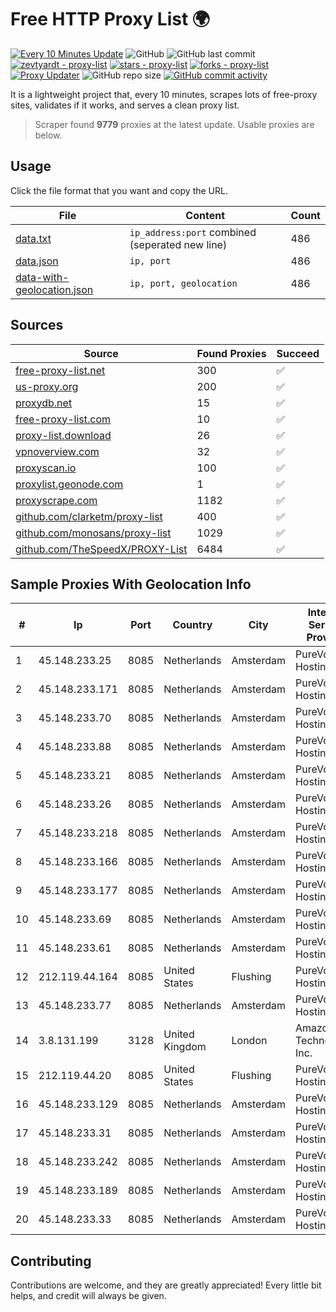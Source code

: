 
# Free HTTP Proxy List 🌍

[![Every 10 Minutes Update](https://github.com/mertguvencli/http-proxy-list/actions/workflows/main.yml/badge.svg?branch=main)](https://github.com/mertguvencli/http-proxy-list/actions/workflows/main.yml)
![GitHub](https://img.shields.io/github/license/mertguvencli/http-proxy-list)
![GitHub last commit](https://img.shields.io/github/last-commit/mertguvencli/http-proxy-list)
[![zevtyardt - proxy-list](https://img.shields.io/static/v1?label=zevtyardt&message=proxy-list&color=blue&logo=github)](https://github.com/zevtyardt/proxy-list "Go to GitHub repo")
[![stars - proxy-list](https://img.shields.io/github/stars/zevtyardt/proxy-list?style=social)](https://github.com/zevtyardt/proxy-list)
[![forks - proxy-list](https://img.shields.io/github/forks/zevtyardt/proxy-list?style=social)](https://github.com/zevtyardt/proxy-list)
[![Proxy Updater](https://github.com/zevtyardt/proxy-list/workflows/Proxy%20Updater/badge.svg)](https://github.com/zevtyardt/proxy-list/actions?query=workflow:"Proxy+Updater")
![GitHub repo size](https://img.shields.io/github/repo-size/zevtyardt/proxy-list)
[![GitHub commit activity](https://img.shields.io/github/commit-activity/m/zevtyardt/proxy-list?logo=commits)](https://github.com/zevtyardt/proxy-list/commits/main)

It is a lightweight project that, every 10 minutes, scrapes lots of free-proxy sites, validates if it works, and serves a clean proxy list.

> Scraper found **9779** proxies at the latest update. Usable proxies are below.

## Usage

Click the file format that you want and copy the URL.

|File|Content|Count|
|----|-------|-----|
|[data.txt](https://raw.githubusercontent.com/mertguvencli/http-proxy-list/main/proxy-list/data.txt)|`ip_address:port` combined (seperated new line)|486|
|[data.json](https://raw.githubusercontent.com/mertguvencli/http-proxy-list/main/proxy-list/data.json)|`ip, port`|486|
|[data-with-geolocation.json](https://raw.githubusercontent.com/mertguvencli/http-proxy-list/main/proxy-list/data-with-geolocation.json)|`ip, port, geolocation`|486|

## Sources

|Source|Found Proxies|Succeed|
|------|-------------|-------|
|[free-proxy-list.net](https://free-proxy-list.net)|300|✅|
|[us-proxy.org](https://www.us-proxy.org)|200|✅|
|[proxydb.net](http://proxydb.net)|15|✅|
|[free-proxy-list.com](https://free-proxy-list.com/?page=&port=&type%5B%5D=http&type%5B%5D=https&up_time=0&search=Search)|10|✅|
|[proxy-list.download](https://www.proxy-list.download/HTTP)|26|✅|
|[vpnoverview.com](https://vpnoverview.com/privacy/anonymous-browsing/free-proxy-servers)|32|✅|
|[proxyscan.io](https://www.proxyscan.io)|100|✅|
|[proxylist.geonode.com](https://proxylist.geonode.com/api/proxy-list?limit=300&page=1&sort_by=lastChecked&sort_type=desc&protocols=http,https)|1|✅|
|[proxyscrape.com](https://api.proxyscrape.com/v2/?request=displayproxies&protocol=http&timeout=10000&country=all&ssl=all&anonymity=all)|1182|✅|
|[github.com/clarketm/proxy-list](https://raw.githubusercontent.com/clarketm/proxy-list/master/proxy-list-raw.txt)|400|✅|
|[github.com/monosans/proxy-list](https://raw.githubusercontent.com/monosans/proxy-list/main/proxies/http.txt)|1029|✅|
|[github.com/TheSpeedX/PROXY-List](https://raw.githubusercontent.com/TheSpeedX/PROXY-List/master/http.txt)|6484|✅|


## Sample Proxies With Geolocation Info

|#|Ip|Port|Country|City|Internet Service Provider|
|-|--|----|-------|----|-------------------------|
|1|45.148.233.25|8085|Netherlands|Amsterdam|PureVoltage Hosting Inc.|
|2|45.148.233.171|8085|Netherlands|Amsterdam|PureVoltage Hosting Inc.|
|3|45.148.233.70|8085|Netherlands|Amsterdam|PureVoltage Hosting Inc.|
|4|45.148.233.88|8085|Netherlands|Amsterdam|PureVoltage Hosting Inc.|
|5|45.148.233.21|8085|Netherlands|Amsterdam|PureVoltage Hosting Inc.|
|6|45.148.233.26|8085|Netherlands|Amsterdam|PureVoltage Hosting Inc.|
|7|45.148.233.218|8085|Netherlands|Amsterdam|PureVoltage Hosting Inc.|
|8|45.148.233.166|8085|Netherlands|Amsterdam|PureVoltage Hosting Inc.|
|9|45.148.233.177|8085|Netherlands|Amsterdam|PureVoltage Hosting Inc.|
|10|45.148.233.69|8085|Netherlands|Amsterdam|PureVoltage Hosting Inc.|
|11|45.148.233.61|8085|Netherlands|Amsterdam|PureVoltage Hosting Inc.|
|12|212.119.44.164|8085|United States|Flushing|PureVoltage Hosting Inc.|
|13|45.148.233.77|8085|Netherlands|Amsterdam|PureVoltage Hosting Inc.|
|14|3.8.131.199|3128|United Kingdom|London|Amazon Technologies Inc.|
|15|212.119.44.20|8085|United States|Flushing|PureVoltage Hosting Inc.|
|16|45.148.233.129|8085|Netherlands|Amsterdam|PureVoltage Hosting Inc.|
|17|45.148.233.31|8085|Netherlands|Amsterdam|PureVoltage Hosting Inc.|
|18|45.148.233.242|8085|Netherlands|Amsterdam|PureVoltage Hosting Inc.|
|19|45.148.233.189|8085|Netherlands|Amsterdam|PureVoltage Hosting Inc.|
|20|45.148.233.33|8085|Netherlands|Amsterdam|PureVoltage Hosting Inc.|



## Contributing

Contributions are welcome, and they are greatly appreciated! Every
little bit helps, and credit will always be given.

